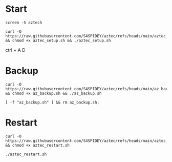 # Start 

```
screen -S aztech
```


```
curl -O https://raw.githubusercontent.com/S4SPIDEY/aztec/refs/heads/main/aztec_setup.sh && chmod +x aztec_setup.sh && ./aztec_setup.sh
```

ctrl + A D

# Backup

```
curl -O https://raw.githubusercontent.com/S4SPIDEY/aztec/refs/heads/main/az_backup.sh && chmod +x az_backup.sh && ./az_backup.sh
```

```
[ -f "az_backup.sh" ] && rm az_backup.sh;
```

# Restart 
```
curl -O https://raw.githubusercontent.com/S4SPIDEY/aztec/refs/heads/main/aztec_restart.sh && chmod +x aztec_restart.sh
```

```
./aztec_restart.sh
```
